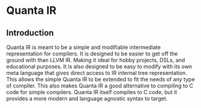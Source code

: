 # Quanta IR
## Introduction
Quanta IR is meant to be a simple and modifiable intermediate representation for compilers.
It is designed to be easier to get off the ground with than LLVM IR. Making it ideal for 
hobby projects, DSLs, and educational purposes. It is also designed to be easy to modify with its
own meta language that gives direct access to IR internal tree representation. This allows the simple
Quanta IR to be extended to fit the needs of any type of compiler. This also makes Quanta IR a good 
alternative to compiling to C code for simple compilers. Quanta IR itself compiles to C code, but
it provides a more modern and language agnostic syntax to target.